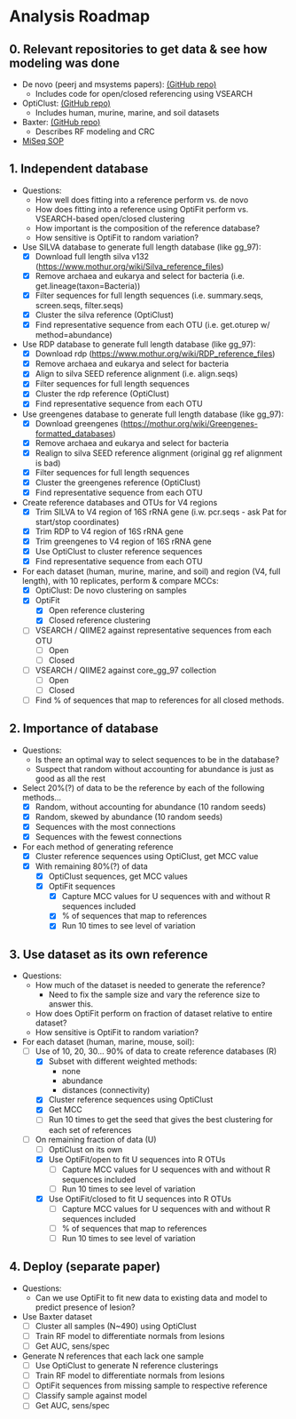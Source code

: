 # Analysis Roadmap

## 0. Relevant repositories to get data & see how modeling was done
* De novo (peerj and msystems papers): [(GitHub repo)](https://github.com/SchlossLab/Schloss_Cluster_PeerJ_2015)
    - Includes code for open/closed referencing using VSEARCH
* OptiClust: [(GitHub repo)](https://github.com/SchlossLab/Westcott_OptiClust_mSphere_2017)
    - Includes human, murine, marine, and soil datasets
* Baxter: [(GitHub repo)](https://github.com/SchlossLab/Baxter_glne007Modeling_GenomeMed_2015)
    - Describes RF modeling and CRC
* [MiSeq SOP](https://mothur.org/wiki/MiSeq_SOP)

## 1. Independent database
* Questions:
    - How well does fitting into a reference perform vs. de novo
    - How does fitting into a reference using OptiFit perform vs. VSEARCH-based open/closed clustering
    - How important is the composition of the reference database?
    - How sensitive is OptiFit to random variation?
* Use SILVA database to generate full length database (like gg_97):
    - [x] Download full length silva v132 (https://www.mothur.org/wiki/Silva_reference_files)
    - [x] Remove archaea and eukarya and select for bacteria (i.e. get.lineage(taxon=Bacteria))
    - [x] Filter sequences for full length sequences (i.e. summary.seqs, screen.seqs, filter.seqs)
    - [x] Cluster the silva reference (OptiClust)
    - [x] Find representative sequence from each OTU (i.e. get.oturep w/ method=abundance)
* Use RDP database to generate full length database (like gg_97):
    - [x] Download rdp (https://www.mothur.org/wiki/RDP_reference_files)
    - [x] Remove archaea and eukarya and select for bacteria
    - [x] Align to silva SEED reference alignment (i.e. align.seqs)
    - [x] Filter sequences for full length sequences
    - [x] Cluster the rdp reference (OptiClust)
    - [x] Find representative sequence from each OTU
* Use greengenes database to generate full length database (like gg_97):
    - [x] Download greengenes (https://mothur.org/wiki/Greengenes-formatted_databases)
    - [x] Remove archaea and eukarya and select for bacteria
    - [x] Realign to silva SEED reference alignment (original gg ref alignment is bad)
    - [x] Filter sequences for full length sequences
    - [x] Cluster the greengenes reference (OptiClust)
    - [x] Find representative sequence from each OTU
* Create reference databases and OTUs for V4 regions
    - [x] Trim SILVA to V4 region of 16S rRNA gene (i.w. pcr.seqs - ask Pat for start/stop coordinates)
    - [x] Trim RDP to V4 region of 16S rRNA gene
    - [x] Trim greengenes to V4 region of 16S rRNA gene
    - [x] Use OptiClust to cluster reference sequences
    - [x] Find representative sequence from each OTU
* For each dataset (human, murine, marine, and soil) and region (V4, full length), with 10 replicates, perform & compare MCCs:
    - [x] OptiClust: De novo clustering on samples
    - [x] OptiFit
        - [x] Open reference clustering
        - [x] Closed reference clustering
    - [ ] VSEARCH / QIIME2 against representative sequences from each OTU
        - [ ] Open
        - [ ] Closed
    - [ ] VSEARCH / QIIME2 against core_gg_97 collection
        - [ ] Open
        - [ ] Closed   
    - [ ] Find % of sequences that map to references for all closed methods.

## 2. Importance of database
* Questions:
    - Is there an optimal way to select sequences to be in the database?
    - Suspect that random without accounting for abundance is just as good as all the rest
* Select 20%(?) of data to be the reference by each of the following methods...
    - [x] Random, without accounting for abundance (10 random seeds)
    - [x] Random, skewed by abundance (10 random seeds)
    - [x] Sequences with the most connections
    - [x] Sequences with the fewest connections
* For each method of generating reference
    - [x] Cluster reference sequences using OptiClust, get MCC value
    - [x] With remaining 80%(?) of data
        - [x] OptiClust sequences, get MCC values
        - [x] OptiFit sequences
            - [x] Capture MCC values for U sequences with and without R sequences included
            - [x] % of sequences that map to references
            - [x] Run 10 times to see level of variation

## 3. Use dataset as its own reference
* Questions:
    - How much of the dataset is needed to generate the reference?
        - Need to fix the sample size and vary the reference size to answer this.
    - How does OptiFit perform on fraction of dataset relative to entire dataset?
    - How sensitive is OptiFit to random variation?
* For each dataset (human, marine, mouse, soil):
    - [ ] Use of 10, 20, 30... 90% of data to create reference databases (R)
        - [x] Subset with different weighted methods:
            - none
            - abundance
            - distances (connectivity)
        - [x] Cluster reference sequences using OptiClust
        - [x] Get MCC
        - [ ] Run 10 times to get the seed that gives the best clustering for each set of references
    - [ ] On remaining fraction of data (U)
        - [ ] OptiClust on its own
        - [x] Use OptiFit/open to fit U sequences into R OTUs
            - [ ] Capture MCC values for U sequences with and without R sequences included
            - [ ] Run 10 times to see level of variation
        - [x] Use OptiFit/closed to fit U sequences into R OTUs
            - [ ] Capture MCC values for U sequences with and without R sequences included
            - [ ] % of sequences that map to references
            - [ ] Run 10 times to see level of variation

## 4. Deploy (separate paper)
* Questions:
    - Can we use OptiFit to fit new data to existing data and model to predict presence of lesion?
* Use Baxter dataset
    - [ ] Cluster all samples (N~490) using OptiClust
    - [ ] Train RF model to differentiate normals from lesions
    - [ ] Get AUC, sens/spec
* Generate N references that each lack one sample
    - [ ] Use OptiClust to generate N reference clusterings
    - [ ] Train RF model to differentiate normals from lesions
    - [ ] OptiFit sequences from missing sample to respective reference
    - [ ] Classify sample against model
    - [ ] Get AUC, sens/spec
